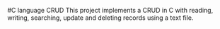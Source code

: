 #C language CRUD
This project implements a CRUD in C with reading, writing, searching, update and deleting records using a text file.
